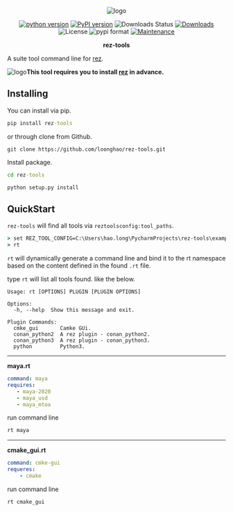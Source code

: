 <p align="center">
<img src="https://i.imgur.com/oCFdRfj.png" alt="logo"></a>
</p>

<p align="center">
<a href="https://img.shields.io/pypi/pyversions/rez-tools">
<img src="https://img.shields.io/pypi/pyversions/rez-tools" alt="python version"></a>
<a href="https://badge.fury.io/py/rez-tools">
<img src="https://img.shields.io/pypi/v/rez-tools?color=green" alt="PyPI version"></a>
<img src="https://img.shields.io/pypi/dw/rez-tools" alt="Downloads Status"></a>
<a href="https://pepy.tech/badge/rez-tools">
<img src="https://pepy.tech/badge/rez-tools" alt="Downloads"></a>
<img src="https://img.shields.io/pypi/l/rez-tools" alt="License"></a>
<img src="https://img.shields.io/pypi/format/rez-tools" alt="pypi format"></a>
<a href="https://github.com/loonghao/rez-tools/graphs/commit-activity">
<img src="https://img.shields.io/badge/Maintained%3F-yes-green.svg" alt="Maintenance"></a>

</p>

<p align="center">
<strong><b>rez-tools</b></strong>
</p>


A suite tool command line for [rez](https://github.com/nerdvegas/rez).

<img src="https://i.imgur.com/rECBBUD.jpeg" alt="logo"></a>**This tool requires you to install [rez](https://github.com/nerdvegas/rez/wiki/Installation) in advance.**


Installing
----------
You can install via pip.

```cmd
pip install rez-tools
```

or through clone from Github.
```git exclude
git clone https://github.com/loonghao/rez-tools.git
```
Install package.
```cmd
cd rez-tools
```
```cmd
python setup.py install
```

QuickStart
----------
`rez-tools` will find all tools via `reztoolsconfig:tool_paths`.
```cmd
> set REZ_TOOL_CONFIG=C:\Users\hao.long\PycharmProjects\rez-tools\examples\reztoolsconfig.py
> rt
```
`rt` will dynamically generate a command line and bind it to the rt namespace 
based on the content defined in the found `.rt` file.

type `rt` will list all tools found. like the below.

```
Usage: rt [OPTIONS] PLUGIN [PLUGIN OPTIONS]

Options:
  -h, --help  Show this message and exit.

Plugin Commands:
  cmke_gui       Camke GUi.
  conan_python2  A rez plugin - conan_python2.
  conan_python3  A rez plugin - conan_python3.
  python         Python3.
```

---------------------------------------------
**maya.rt**
```yaml
command: maya
requires:
   - maya-2020
   - maya_usd
   - maya_mtoa
```
run command line
```cmd
rt maya
```
-----------------------------------------------

**cmake_gui.rt**

```yaml
command: cmke-gui
requeres:
    - cmake
```
run command line
```cmd
rt cmake_gui
```

